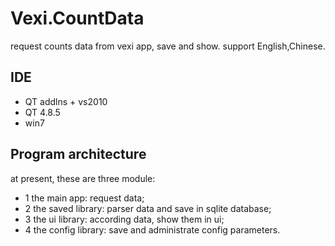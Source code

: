 # Vexi.CountData
request counts data from vexi app, save and show.
support English,Chinese.

## IDE
* QT addlns + vs2010
* QT 4.8.5
* win7


## Program architecture
at present, these are three module:
* 1 the main app: request data;
* 2 the saved library: parser data and save in sqlite database;
* 3 the ui library: according data, show them in ui;
* 4 the config library: save and administrate config parameters.
